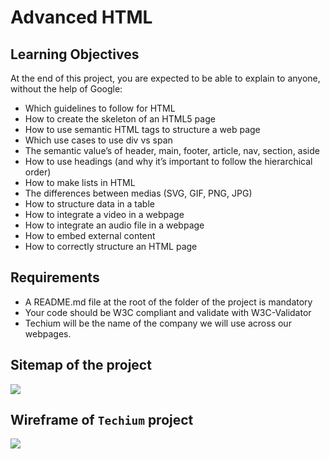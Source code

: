 # Advanced HTML

## Learning Objectives
At the end of this project, you are expected to be able to explain to anyone, without the help of Google:

*   Which guidelines to follow for HTML
*   How to create the skeleton of an HTML5 page
*   How to use semantic HTML tags to structure a web page
*   Which use cases to use div vs span
*   The semantic value’s of header, main, footer, article, nav, section, aside
*   How to use headings (and why it’s important to follow the hierarchical order)
*   How to make lists in HTML
*   The differences between medias (SVG, GIF, PNG, JPG)
*   How to structure data in a table
*   How to integrate a video in a webpage
*   How to integrate an audio file in a webpage
*   How to embed external content
*   How to correctly structure an HTML page

## Requirements
*   A README.md file at the root of the folder of the project is mandatory
*   Your code should be W3C compliant and validate with W3C-Validator
*   Techium will be the name of the company we will use across our webpages.

## Sitemap of the project
![](https://s3.eu-west-3.amazonaws.com/hbtn.intranet/uploads/medias/2020/4/4dec2ba9d84a0a55355b1c1e2de4c57854a2d35a.png?X-Amz-Algorithm=AWS4-HMAC-SHA256&X-Amz-Credential=AKIA4MYA5JM5DUTZGMZG%2F20231108%2Feu-west-3%2Fs3%2Faws4_request&X-Amz-Date=20231108T091723Z&X-Amz-Expires=86400&X-Amz-SignedHeaders=host&X-Amz-Signature=53b92cc268a6ba03638096a04abc78ab73916a3b3044feae5f1257cb8ddc6007)

## Wireframe of `Techium` project
![](https://s3.eu-west-3.amazonaws.com/hbtn.intranet/uploads/medias/2020/4/3e4f9e2b3cb73d1768229e086f5da35337be5c6c.png?X-Amz-Algorithm=AWS4-HMAC-SHA256&X-Amz-Credential=AKIA4MYA5JM5DUTZGMZG%2F20231108%2Feu-west-3%2Fs3%2Faws4_request&X-Amz-Date=20231108T091723Z&X-Amz-Expires=86400&X-Amz-SignedHeaders=host&X-Amz-Signature=9562a9e0f307586cb1d0a0bd078b9cfb6558f4c4f9aac20aad6b5d3b037fcb43)
